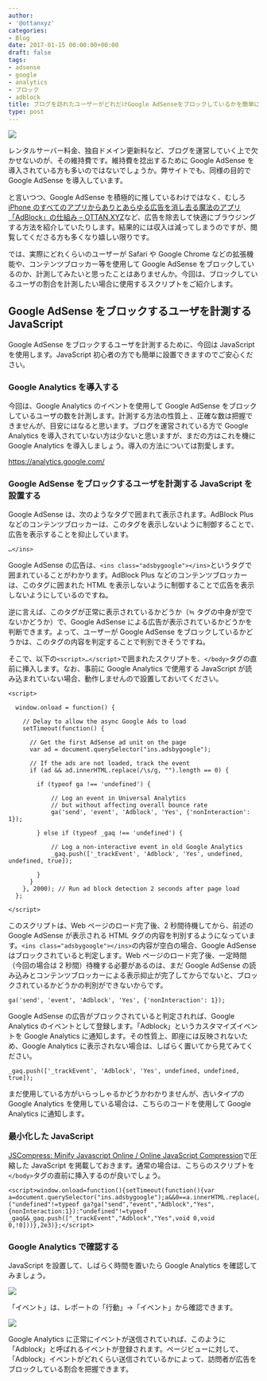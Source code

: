 ```yaml
---
author:
- '@ottanxyz'
categories:
- Blog
date: 2017-01-15 00:00:00+00:00
draft: false
tags:
- adsense
- google
- analytics
- ブロック
- adblock
title: ブログを訪れたユーザーがどれだけGoogle AdSenseをブロックしているかを簡単に計測する方法
type: post
---
```


![](170115-587adc00b89dd.jpg)

レンタルサーバー料金、独自ドメイン更新料など、ブログを運営していく上で欠かせないのが、その維持費です。維持費を捻出するために Google AdSense を導入されている方も多いのではないでしょうか。弊サイトでも、同様の目的で Google AdSense を導入しています。

と言いつつ、Google AdSense を積極的に推しているわけではなく、むしろ[iPhone のすべてのアプリからありとあらゆる広告を消し去る魔法のアプリ「AdBlock」の仕組み – OTTAN.XYZ](/posts/2016/10/ios-adblock-5057/)など、広告を除去して快適にブラウジングする方法を紹介していたりします。結果的には収入は減ってしまうのですが、閲覧してくださる方も多くなり嬉しい限りです。

では、実際にどれくらいのユーザーが Safari や Google Chrome などの拡張機能や、コンテンツブロッカー等を使用して Google AdSense をブロックしているのか、計測してみたいと思ったことはありませんか。今回は、ブロックしているユーザの割合を計測したい場合に使用するスクリプトをご紹介します。

## Google AdSense をブロックするユーザを計測する JavaScript

Google AdSense をブロックするユーザを計測するために、今回は JavaScript を使用します。JavaScript 初心者の方でも簡単に設置できますのでご安心ください。

### Google Analytics を導入する

今回は、Google Analytics のイベントを使用して Google AdSense をブロックしているユーザの数を計測します。計測する方法の性質上
、正確な数は把握できませんが、目安にはなると思います。ブログを運営されている方で Google Analytics を導入されていない方は少ないと思いますが、まだの方はこれを機に Google Analytics を導入しましょう。導入の方法については割愛します。

https://analytics.google.com/

### Google AdSense をブロックするユーザを計測する JavaScript を設置する

Google AdSense は、次のようなタグで囲まれて表示されます。AdBlock Plus などのコンテンツブロッカーは、このタグを表示しないように制御することで、広告を表示することを抑止しています。

    …</ins>

Google AdSense の広告は、`<ins class="adsbygoogle"></ins>`というタグで囲まれていることがわかります。AdBlock Plus などのコンテンツブロッカーは、このタグに囲まれた HTML を表示しないように制御することで広告を表示しないようにしているのですね。

逆に言えば、このタグが正常に表示されているかどうか（≒ タグの中身が空でないかどうか）で、Google AdSense による広告が表示されているかどうかを判断できます。よって、ユーザーが Google AdSense をブロックしているかどうかは、このタグの内容を判定することで判別できそうですね。

そこで、以下の`<script>…</script>`で囲まれたスクリプトを、`</body>`タグの直前に挿入します。なお、事前に Google Analytics で使用する JavaScript が読み込まれていない場合、動作しませんので設置しておいてください。

    <script>

      window.onload = function() {

        // Delay to allow the async Google Ads to load
        setTimeout(function() {

          // Get the first AdSense ad unit on the page
          var ad = document.querySelector("ins.adsbygoogle");

          // If the ads are not loaded, track the event
          if (ad && ad.innerHTML.replace(/\s/g, "").length == 0) {

            if (typeof ga !== 'undefined') {

                // Log an event in Universal Analytics
                // but without affecting overall bounce rate
                ga('send', 'event', 'Adblock', 'Yes', {'nonInteraction': 1});

            } else if (typeof _gaq !== 'undefined') {

                // Log a non-interactive event in old Google Analytics
                _gaq.push(['_trackEvent', 'Adblock', 'Yes', undefined, undefined, true]);

            }
          }
        }, 2000); // Run ad block detection 2 seconds after page load
      };

    </script>

このスクリプトは、Web ページのロード完了後、2 秒間待機してから、前述の Google AdSense が表示される HTML タグの内容を判別するようになっています。`<ins class="adsbygoogle"></ins>`の内容が空白の場合、Google AdSense はブロックされていると判定します。Web ページのロード完了後、一定時間（今回の場合は 2 秒間）待機する必要があるのは、まだ Google AdSense の読み込みとコンテンツブロッカーによる表示抑止が完了してからでないと、ブロックされているかどうかの判別ができないからです。

    ga('send', 'event', 'Adblock', 'Yes', {'nonInteraction': 1});

Google AdSense の広告がブロックされていると判定されれば、Google Analytics のイベントとして登録します。「Adblock」というカスタマイズイベントを Google Analytics に通知します。その性質上、即座には反映されないため、Google Analytics に表示されない場合は、しばらく置いてから見てみてください。

    _gaq.push(['_trackEvent', 'Adblock', 'Yes', undefined, undefined, true]);

まだ使用している方がいらっしゃるかどうかわかりませんが、古いタイプの Google Analytics を使用している場合は、こちらのコードを使用して Google Analytics に通知します。

### 最小化した JavaScript

[JSCompress: Minify Javascript Online / Online JavaScript Compression](https://jscompress.com/)で圧縮した JavaScript を掲載しておきます。通常の場合は、こちらのスクリプトを`</body>`タグの直前に挿入するのが良いでしょう。

    <script>window.onload=function(){setTimeout(function(){var a=document.querySelector("ins.adsbygoogle");a&&0==a.innerHTML.replace(/\s/g,"").length&&("undefined"!=typeof ga?ga("send","event","Adblock","Yes",{nonInteraction:1}):"undefined"!=typeof _gaq&&_gaq.push(["_trackEvent","Adblock","Yes",void 0,void 0,!0]))},2e3)};</script>

### Google Analytics で確認する

JavaScript を設置して、しばらく時間を置いたら Google Analytics を確認してみましょう。

![](170115-587ae1a287215.png)

「イベント」は、レポートの「行動」→「イベント」から確認できます。

![](170115-587ae1ae7b72d.png)

Google Analytics に正常にイベントが送信されていれば、このように「Adblock」と呼ばれるイベントが登録されます。ページビューに対して、「Adblock」イベントがどれくらい送信されているかによって、訪問者が広告をブロックしている割合を把握できます。